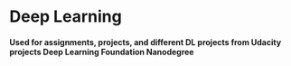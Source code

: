 # Deep Learning
#### Used for assignments, projects, and different DL projects from Udacity projects Deep Learning Foundation Nanodegree





